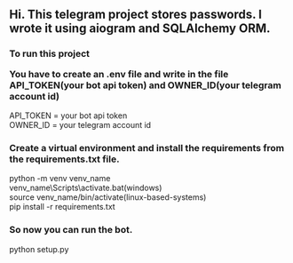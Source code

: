 <h2>Hi. This telegram project stores passwords. I wrote it using aiogram and SQLAlchemy ORM.</h2>
<h3>
To run this project<br>

You have to create an .env file and write in the file API_TOKEN(your bot api token) and OWNER_ID(your telegram account id)
</h3>
API_TOKEN = your bot api token
<br>
OWNER_ID = your telegram account id
<h3>Create a virtual environment and install the requirements from the requirements.txt file.</h3>
python -m venv venv_name
<br>
venv_name\Scripts\activate.bat(windows)
<br>
source venv_name/bin/activate(linux-based-systems)
<br>
pip install -r requirements.txt
<h3>So now you can run the bot.</h3>
python setup.py
